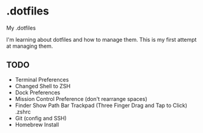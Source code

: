 # .dotfiles

My .dotfiles

I'm learning about dotfiles and how to manage them. This is my first attempt at managing them.

## TODO

- Terminal Preferences
- Changed Shell to ZSH
- Dock Preferences
- Mission Control Preference (don't rearrange spaces)
- Finder Show Path Bar
  Trackpad (Three Finger Drag and Tap to Click)
  .zshrc
- Git (config and SSH)
- Homebrew Install
